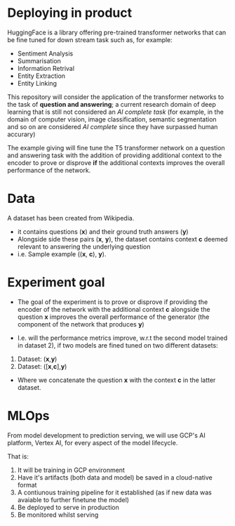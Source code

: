 # Deploying in product 

HuggingFace is a library offering pre-trained transformer networks that can be fine tuned for down stream task such as, for example: 
- Sentiment Analysis 
- Summarisation 
- Information Retrival
- Entity Extraction 
- Entity Linking 


This repository will consider the application of the transformer networks to the task of **question and answering**; a current research domain of deep learning that is still not considered an *AI complete task* (for example, in the domain of computer vision, image classification, semantic segmentation and so on are considered *AI complete* since they have surpassed human accurary) 

The example giving will fine tune the T5 transformer network on a question and answering task with the addition of providing additional context to the encoder to prove or disprove **if** the additional contexts improves the overall performance of the network. 

# Data 
A dataset has been created from Wikipedia. 
- it contains questions (**x**) and their ground truth answers (**y**)
- Alongside side these pairs (**x**, **y**), the dataset contains context **c** deemed relevant to answering the underlying question 
- i.e. Sample example ((**x**, **c**), **y**). 

# Experiment goal
- The goal of the experiment is to prove or disprove if providing the encoder of the network with the additional context **c** alongside the question **x** improves the overall performance of the generator (the component of the network that produces **y**)

- I.e. will the performance metrics improve, w.r.t the second model trained in dataset 2), if two models are fined tuned on two different datasets:
1) Dataset: (**x**,**y**)
2) Dataset: ([**x**,**c**],**y**)
- Where we concatenate the question **x** with the context **c** in the latter dataset. 


# MLOps 
From model development to prediction serving, we will use GCP's AI platform, Vertex AI, for every aspect of the model lifecycle. 

That is:
  1) It will be training in GCP environment
  2) Have it's artifacts (both data and model) be saved in a cloud-native format 
  3) A contiunous training pipeline for it established (as if new data was avaiable to further finetune the model)
  4) Be deployed to serve in production 
  5) Be monitored whilst serving 




